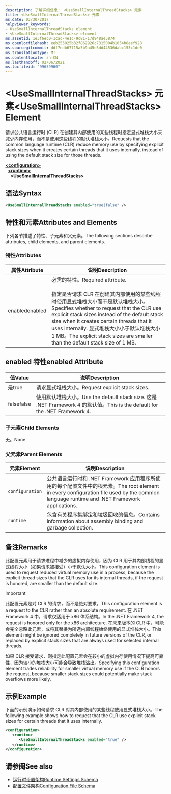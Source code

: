 ```yaml
---
description: 了解详细信息： <UseSmallInternalThreadStacks> 元素
title: <UseSmallInternalThreadStacks> 元素
ms.date: 03/30/2017
helpviewer_keywords:
- UseSmallInternalThreadStacks element
- <UseSmallInternalThreadStacks> element
ms.assetid: 1e3f6ec0-1cac-4e1c-9c81-17d948ae5874
ms.openlocfilehash: eeb253025b32f862926c7315004b1854b8eef928
ms.sourcegitcommit: ddf7edb67715a5b9a45e3dd44536dabc153c1de0
ms.translationtype: MT
ms.contentlocale: zh-CN
ms.lasthandoff: 02/06/2021
ms.locfileid: "99639960"
---
```

# <a name="usesmallinternalthreadstacks-element"></a><span data-ttu-id="f814b-103">\<UseSmallInternalThreadStacks> 元素</span><span class="sxs-lookup"><span data-stu-id="f814b-103">\<UseSmallInternalThreadStacks> Element</span></span>

<span data-ttu-id="f814b-104">请求公共语言运行时 (CLR) 在创建其内部使用的某些线程时指定显式堆栈大小来减少内存使用，而不是使用这些线程的默认堆栈大小。</span><span class="sxs-lookup"><span data-stu-id="f814b-104">Requests that the common language runtime (CLR) reduce memory use by specifying explicit stack sizes when it creates certain threads that it uses internally, instead of using the default stack size for those threads.</span></span>  
  
[**\<configuration>**](../configuration-element.md)\
&nbsp;&nbsp;[**\<runtime>**](runtime-element.md)\
&nbsp;&nbsp;&nbsp;&nbsp;**\<UseSmallInternalThreadStacks>**  
  
## <a name="syntax"></a><span data-ttu-id="f814b-105">语法</span><span class="sxs-lookup"><span data-stu-id="f814b-105">Syntax</span></span>  
  
```xml  
<UseSmallInternalThreadStacks enabled="true|false" />  
```  
  
## <a name="attributes-and-elements"></a><span data-ttu-id="f814b-106">特性和元素</span><span class="sxs-lookup"><span data-stu-id="f814b-106">Attributes and Elements</span></span>  

 <span data-ttu-id="f814b-107">下列各节描述了特性、子元素和父元素。</span><span class="sxs-lookup"><span data-stu-id="f814b-107">The following sections describe attributes, child elements, and parent elements.</span></span>  
  
### <a name="attributes"></a><span data-ttu-id="f814b-108">特性</span><span class="sxs-lookup"><span data-stu-id="f814b-108">Attributes</span></span>  
  
|<span data-ttu-id="f814b-109">属性</span><span class="sxs-lookup"><span data-stu-id="f814b-109">Attribute</span></span>|<span data-ttu-id="f814b-110">说明</span><span class="sxs-lookup"><span data-stu-id="f814b-110">Description</span></span>|  
|---------------|-----------------|  
|<span data-ttu-id="f814b-111">enabled</span><span class="sxs-lookup"><span data-stu-id="f814b-111">enabled</span></span>|<span data-ttu-id="f814b-112">必需的特性。</span><span class="sxs-lookup"><span data-stu-id="f814b-112">Required attribute.</span></span><br /><br /> <span data-ttu-id="f814b-113">指定是否请求 CLR 在创建其内部使用的某些线程时使用显式堆栈大小而不是默认堆栈大小。</span><span class="sxs-lookup"><span data-stu-id="f814b-113">Specifies whether to request that the CLR use explicit stack sizes instead of the default stack size when it creates certain threads that it uses internally.</span></span> <span data-ttu-id="f814b-114">显式堆栈大小小于默认堆栈大小 1 MB。</span><span class="sxs-lookup"><span data-stu-id="f814b-114">The explicit stack sizes are smaller than the default stack size of 1 MB.</span></span>|  
  
## <a name="enabled-attribute"></a><span data-ttu-id="f814b-115">enabled 特性</span><span class="sxs-lookup"><span data-stu-id="f814b-115">enabled Attribute</span></span>  
  
|<span data-ttu-id="f814b-116">值</span><span class="sxs-lookup"><span data-stu-id="f814b-116">Value</span></span>|<span data-ttu-id="f814b-117">说明</span><span class="sxs-lookup"><span data-stu-id="f814b-117">Description</span></span>|  
|-----------|-----------------|  
|<span data-ttu-id="f814b-118">是</span><span class="sxs-lookup"><span data-stu-id="f814b-118">true</span></span>|<span data-ttu-id="f814b-119">请求显式堆栈大小。</span><span class="sxs-lookup"><span data-stu-id="f814b-119">Request explicit stack sizes.</span></span>|  
|<span data-ttu-id="f814b-120">false</span><span class="sxs-lookup"><span data-stu-id="f814b-120">false</span></span>|<span data-ttu-id="f814b-121">使用默认堆栈大小。</span><span class="sxs-lookup"><span data-stu-id="f814b-121">Use the default stack size.</span></span> <span data-ttu-id="f814b-122">这是 .NET Framework 4 的默认值。</span><span class="sxs-lookup"><span data-stu-id="f814b-122">This is the default for the .NET Framework 4.</span></span>|  
  
### <a name="child-elements"></a><span data-ttu-id="f814b-123">子元素</span><span class="sxs-lookup"><span data-stu-id="f814b-123">Child Elements</span></span>  

 <span data-ttu-id="f814b-124">无。</span><span class="sxs-lookup"><span data-stu-id="f814b-124">None.</span></span>  
  
### <a name="parent-elements"></a><span data-ttu-id="f814b-125">父元素</span><span class="sxs-lookup"><span data-stu-id="f814b-125">Parent Elements</span></span>  
  
|<span data-ttu-id="f814b-126">元素</span><span class="sxs-lookup"><span data-stu-id="f814b-126">Element</span></span>|<span data-ttu-id="f814b-127">说明</span><span class="sxs-lookup"><span data-stu-id="f814b-127">Description</span></span>|  
|-------------|-----------------|  
|`configuration`|<span data-ttu-id="f814b-128">公共语言运行时和 .NET Framework 应用程序所使用的每个配置文件中的根元素。</span><span class="sxs-lookup"><span data-stu-id="f814b-128">The root element in every configuration file used by the common language runtime and .NET Framework applications.</span></span>|  
|`runtime`|<span data-ttu-id="f814b-129">包含有关程序集绑定和垃圾回收的信息。</span><span class="sxs-lookup"><span data-stu-id="f814b-129">Contains information about assembly binding and garbage collection.</span></span>|  
  
## <a name="remarks"></a><span data-ttu-id="f814b-130">备注</span><span class="sxs-lookup"><span data-stu-id="f814b-130">Remarks</span></span>  

 <span data-ttu-id="f814b-131">此配置元素用于请求进程中减少的虚拟内存使用，因为 CLR 用于其内部线程的显式线程大小（如果请求被接受）小于默认大小。</span><span class="sxs-lookup"><span data-stu-id="f814b-131">This configuration element is used to request reduced virtual memory use in a process, because the explicit thread sizes that the CLR uses for its internal threads, if the request is honored, are smaller than the default size.</span></span>  
  
> [!IMPORTANT]
> <span data-ttu-id="f814b-132">此配置元素是对 CLR 的请求，而不是绝对要求。</span><span class="sxs-lookup"><span data-stu-id="f814b-132">This configuration element is a request to the CLR rather than an absolute requirement.</span></span> <span data-ttu-id="f814b-133">在 .NET Framework 4 中，请求仅适用于 x86 体系结构。</span><span class="sxs-lookup"><span data-stu-id="f814b-133">In the .NET Framework 4, the request is honored only for the x86 architecture.</span></span> <span data-ttu-id="f814b-134">在未来版本的 CLR 中，可能会完全忽略此元素，或将其替换为所选内部线程始终使用的显式堆栈大小。</span><span class="sxs-lookup"><span data-stu-id="f814b-134">This element might be ignored completely in future versions of the CLR, or replaced by explicit stack sizes that are always used for selected internal threads.</span></span>  
  
 <span data-ttu-id="f814b-135">如果 CLR 接受请求，则指定此配置元素会在较小的虚拟内存使用情况下提高可靠性，因为较小的堆栈大小可能会导致堆栈溢出。</span><span class="sxs-lookup"><span data-stu-id="f814b-135">Specifying this configuration element trades reliability for smaller virtual memory use if the CLR honors the request, because smaller stack sizes could potentially make stack overflows more likely.</span></span>  
  
## <a name="example"></a><span data-ttu-id="f814b-136">示例</span><span class="sxs-lookup"><span data-stu-id="f814b-136">Example</span></span>  

 <span data-ttu-id="f814b-137">下面的示例演示如何请求 CLR 对其内部使用的某些线程使用显式堆栈大小。</span><span class="sxs-lookup"><span data-stu-id="f814b-137">The following example shows how to request that the CLR use explicit stack sizes for certain threads that it uses internally.</span></span>  
  
```xml  
<configuration>  
   <runtime>  
      <UseSmallInternalThreadStacks enabled="true" />  
   </runtime>  
</configuration>  
```  
  
## <a name="see-also"></a><span data-ttu-id="f814b-138">请参阅</span><span class="sxs-lookup"><span data-stu-id="f814b-138">See also</span></span>

- [<span data-ttu-id="f814b-139">运行时设置架构</span><span class="sxs-lookup"><span data-stu-id="f814b-139">Runtime Settings Schema</span></span>](index.md)
- [<span data-ttu-id="f814b-140">配置文件架构</span><span class="sxs-lookup"><span data-stu-id="f814b-140">Configuration File Schema</span></span>](../index.md)
